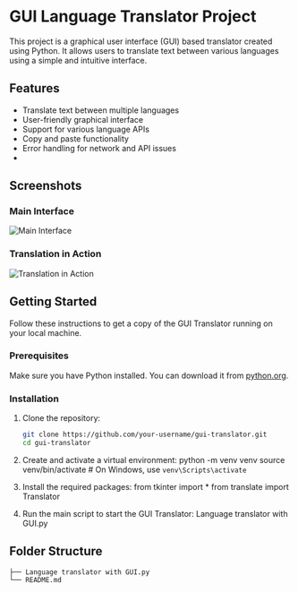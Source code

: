 # GUI Language Translator Project

This project is a graphical user interface (GUI) based translator created using Python. It allows users to translate text between various languages using a simple and intuitive interface.

## Features

- Translate text between multiple languages
- User-friendly graphical interface
- Support for various language APIs
- Copy and paste functionality
- Error handling for network and API issues
- 
## Screenshots

### Main Interface

![Main Interface](https://github.com/user-attachments/assets/88a6dc42-d034-40f9-af3f-7af3f9fba648)


### Translation in Action

![Translation in Action](https://github.com/user-attachments/assets/a73fc90f-8d07-4295-bf54-64af0ca329ae)


## Getting Started

Follow these instructions to get a copy of the GUI Translator running on your local machine.

### Prerequisites

Make sure you have Python installed. You can download it from [python.org](https://www.python.org/).

### Installation

1. Clone the repository:
   ```sh
   git clone https://github.com/your-username/gui-translator.git
   cd gui-translator

2. Create and activate a virtual environment:
   python -m venv venv
source venv/bin/activate  # On Windows, use `venv\Scripts\activate`

3. Install the required packages:
   from tkinter import *
   from translate import Translator

4. Run the main script to start the GUI Translator:
   Language translator with GUI.py

## Folder Structure
```
├── Language translator with GUI.py
└── README.md
```



